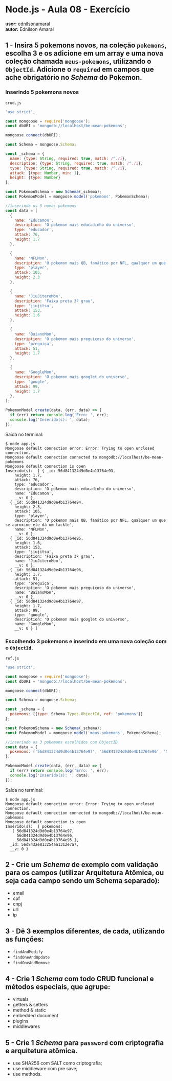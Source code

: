 # Node.js - Aula 08 - Exercício  
**user:** [ednilsonamaral](https://github.com/ednilsonamaral)  
**autor:** Ednilson Amaral


## 1 - Insira 5 pokemons novos, na coleção `pokemons`, escolha 3 e os adicione em um array e uma nova coleção chamada `meus-pokemons`, utilizando o `ObjectId`. Adicione o `required` em campos que ache obrigatório no *Schema* do Pokemon.  

### Inserindo 5 pokemons novos  

`crud.js`  
```js  
'use strict';  

const mongoose = require('mongoose');  
const dbURI = 'mongodb://localhost/be-mean-pokemons';  

mongoose.connect(dbURI);  

const Schema = mongoose.Schema;  

const _schema = {  
  name: {type: String, required: true, match: /^./i},  
  description: {type: String, required: true, match: /^./i},  
  type: {type: String, required: true, match: /^./i},  
  attack: {type: Number, min: 1},  
  height: {type: Number}  
};  

const PokemonSchema = new Schema(_schema);  
const PokemonModel = mongoose.model('pokemons', PokemonSchema);  

//inserindo os 5 novos pokemons  
const data = [  
  {  
    name: 'Educamon',  
    description: 'O pokemon mais educadinho do universo',  
    type: 'educador',  
    attack: 76,  
    height: 1.7  
  },  

  {  
    name: 'NFLMon',  
    description: 'O pokemon mais QB, fanático por NFL, qualquer um que se aproxime ele dá um tackle',  
    type: 'player',  
    attack: 105,  
    height: 2.3  
  },  

  {  
    name: 'JiuJiteroMon',  
    description: 'Faixa preta 3º grau',  
    type: 'jiujitsu',  
    attack: 153,  
    height: 1.6  
  },  

  {  
    name: 'BaianoMon',  
    description: 'O pokemon mais preguiçoso do universo',  
    type: 'preguiça',  
    attack: 51,  
    height: 1.7  
  },  

  {  
    name: 'GoogleMon',  
    description: 'O pokemon mais googlet do universo',  
    type: 'google',  
    attack: 99,  
    height: 1.7  
  },    
];  

PokemonModel.create(data, (err, data) => {  
  if (err) return console.log('Erro: ', err);  
  console.log('Inserido(s): ', data);  
});  
```


Saída no terminal:  

```  
$ node app.js  
Mongoose default connection error: Error: Trying to open unclosed connection.  
Mongoose default connection connected to mongodb://localhost/be-mean-pokemons  
Mongoose default connection is open  
Inserido(s):  [ { _id: 56d841324d9d0e4b13764e93,  
    height: 1.7,  
    attack: 76,  
    type: 'educador',  
    description: 'O pokemon mais educadinho do universo',  
    name: 'Educamon',  
    __v: 0 },  
  { _id: 56d841324d9d0e4b13764e94,  
    height: 2.3,  
    attack: 105,  
    type: 'player',  
    description: 'O pokemon mais QB, fanático por NFL, qualquer um que se aproxime ele dá um tackle',  
    name: 'NFLMon',  
    __v: 0 },  
  { _id: 56d841324d9d0e4b13764e95,  
    height: 1.6,  
    attack: 153,  
    type: 'jiujitsu',  
    description: 'Faixa preta 3º grau',  
    name: 'JiuJiteroMon',  
    __v: 0 },  
  { _id: 56d841324d9d0e4b13764e96,  
    height: 1.7,  
    attack: 51,  
    type: 'preguiça',  
    description: 'O pokemon mais preguiçoso do universo',  
    name: 'BaianoMon',  
    __v: 0 },  
  { _id: 56d841324d9d0e4b13764e97,  
    height: 1.7,  
    attack: 99,  
    type: 'google',  
    description: 'O pokemon mais googlet do universo',  
    name: 'GoogleMon',  
    __v: 0 } ]  
```


### Escolhendo 3 pokemons e inserindo em uma nova coleção com o `ObjectId`.  

`ref.js`  

```js  
'use strict';  

const mongoose = require('mongoose');  
const dbURI = 'mongodb://localhost/be-mean-pokemons';  

mongoose.connect(dbURI);  

const Schema = mongoose.Schema;  

const _schema = {  
  pokemons: [{type: Schema.Types.ObjectId, ref: 'pokemons'}]  
};  

const PokemonSchema = new Schema(_schema);  
const PokemonModel = mongoose.model('meus-pokemons', PokemonSchema);  

//inserindo os 3 pokemons escolhidos com ObjectID  
const data = {  
  pokemons: ['56d841324d9d0e4b13764e97', '56d841324d9d0e4b13764e96', '56d841324d9d0e4b13764e95']  
};  

PokemonModel.create(data, (err, data) => {  
  if (err) return console.log('Erro: ', err);  
  console.log('Inserido(s): ', data);  
});  
```


Saída no terminal:  

```  
$ node app.js  
Mongoose default connection error: Error: Trying to open unclosed connection.  
Mongoose default connection connected to mongodb://localhost/be-mean-pokemons  
Mongoose default connection is open  
Inserido(s):  { pokemons:  
   [ 56d841324d9d0e4b13764e97,  
     56d841324d9d0e4b13764e96,  
     56d841324d9d0e4b13764e95 ],  
  _id: 56d843ae813254aa1312e7a7,  
  __v: 0 }  
```


## 2 - Crie um *Schema* de exemplo com validação para os campos (utilizar Arquitetura Atômica, ou seja cada campo sendo um Schema separado):
* email
* cpf
* cnpj
* url
* ip


## 3 - Dê 3 exemplos **diferentes**, de cada, utilizando as funções:
* `findAndModify`
* `findOneAndUpdate`
* `findOneAndRemove`


## 4 - Crie 1 *Schema* com todo CRUD funcional e métodos especiais, que agrupe:
* virtuals
* getters & setters
* method & static
* embedded document
* plugins
* middlewares


## 5 - Crie 1 *Schema* para `password` com criptografia e arquitetura atômica.
* use SHA256 com SALT como criptografia;
* use middleware com pre save;
* use methods.